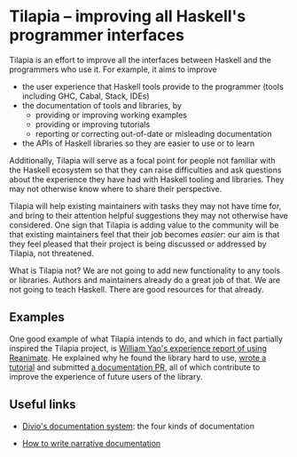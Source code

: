 # Tilapia &ndash; improving all Haskell's programmer interfaces

Tilapia is an effort to improve all the interfaces between Haskell and
the programmers who use it.  For example, it aims to improve

* the user experience that Haskell tools provide to the
  programmer (tools including GHC, Cabal, Stack, IDEs)
* the documentation of tools and libraries, by
    * providing or improving working examples
    * providing or improving tutorials
    * reporting or correcting out-of-date or misleading documentation
* the APIs of Haskell libraries so they are easier to use or to learn

Additionally, Tilapia will serve as a focal point for people not
familiar with the Haskell ecosystem so that they can raise
difficulties and ask questions about the experience they have had with
Haskell tooling and libraries.  They may not otherwise know where to
share their perspective.

Tilapia will help existing maintainers with tasks they may not have
time for, and bring to their attention helpful suggestions they may
not otherwise have considered.  One sign that Tilapia is adding value
to the community will be that existing maintainers feel that their job
becomes *easier*: our aim is that they feel pleased that their project is
being discussed or addressed by Tilapia, not threatened.

What is Tilapia not?  We are not going to add new functionality to any
tools or libraries.  Authors and maintainers already do a great job of
that.  We are not going to teach Haskell.  There are good resources
for that already.

## Examples

One good example of what Tilapia intends to do, and which in fact
partially inspired the Tilapia project, is [William Yao's experience
report of using
Reanimate](https://williamyaoh.com/posts/2020-05-10-reanimate-an-experience-report.html).
He explained why he found the library hard to use, [wrote a
tutorial](https://williamyaoh.com/posts/2020-05-31-reanimate-nqueens-tutorial.html)
and submitted [a documentation
PR](https://github.com/Lemmih/reanimate/pull/67), all of which
contribute to improve the experience of future users of the library.

## Useful links

* [Divio's documentation system](https://documentation.divio.com/):
  the four kinds of documentation

* [How to write narrative
  documentation](http://esr.ibiblio.org/?p=8175)
